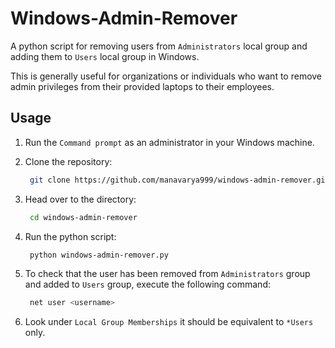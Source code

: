# Windows-Admin-Remover

A python script for removing users from `Administrators` local group and adding them to `Users` local group in Windows.

This is generally useful for organizations or individuals who want to remove admin privileges from their provided laptops to their employees.

## Usage

1. Run the `Command prompt` as an administrator in your Windows machine.

2. Clone the repository: 

    ```bash
     git clone https://github.com/manavarya999/windows-admin-remover.git
    ```

3. Head over to the directory: 

    ```bash
     cd windows-admin-remover
    ``` 
4. Run the python script:

    ```bash
     python windows-admin-remover.py
    ```
5. To check that the user has been removed from `Administrators` group and added to `Users` group, execute the following command:

    ```bash
     net user <username>
    ```
6. Look under `Local Group Memberships` it should be equivalent to `*Users` only.
